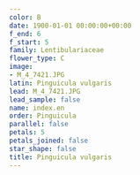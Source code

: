 ```yaml
---
color: B
date: 1900-01-01 00:00:00+00:00
f_end: 6
f_start: 5
family: Lentibulariaceae
flower_type: C
image:
- M_4_7421.JPG
latin: Pinguicula vulgaris
lead: M_4_7421.JPG
lead_sample: false
name: index.en
order: Pinguicula
parallel: false
petals: 5
petals_joined: false
star_shape: false
title: Pinguicula vulgaris
---
```

